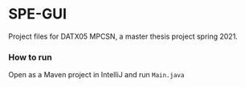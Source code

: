 # SPE-GUI
Project files for DATX05 MPCSN, a master thesis project spring 2021.

### How to run
Open as a Maven project in IntelliJ and run `Main.java`
